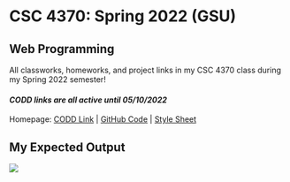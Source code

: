 # CSC 4370: Spring 2022 (GSU)
## Web Programming


All classworks, homeworks, and project links in my CSC 4370 class during my Spring 2022 semester!
#### *CODD links are all active until 05/10/2022*


Homepage: [CODD Link](https://codd.cs.gsu.edu/~vdo10/home.html) | [GitHub Code](https://github.com/odnaiviv/CSC4370/blob/main/home.html) | [Style Sheet](https://github.com/odnaiviv/CSC4370/blob/main/Homeworks/HW1/mystyle.css)


## My Expected Output
![](https://github.com/odnaiviv/CSC-4370/blob/main/Homeworks/HW1/home.gif)
